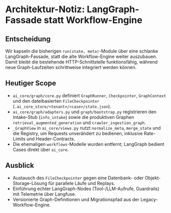 # Architektur-Notiz: LangGraph-Fassade statt Workflow-Engine

## Entscheidung
Wir kapseln die bisherigen `run(state, meta)`-Module über eine schlanke LangGraph-Fassade,
statt die alte Workflow-Engine weiter auszubauen. Damit bleibt die bestehende HTTP-Schnittstelle
funktionsfähig, während neue Graph-Laufzeiten schrittweise integriert werden können.

## Heutiger Scope
- `ai_core/graph/core.py` definiert `GraphRunner`, `Checkpointer`, `GraphContext` und den
dateibasierten `FileCheckpointer` (`.ai_core_store/<tenant>/<case>/state.json`).
- `ai_core/graph/adapters.py` und `graph/bootstrap.py` registrieren den Intake-Stub
  (`info_intake`) sowie die produktiven Graphen `retrieval_augmented_generation` und
  `crawler_ingestion_graph`.
- `_GraphView` in `ai_core/views.py` nutzt `normalize_meta`, `merge_state` und die Registry,
um Requests unverändert zu bedienen, inklusive Rate-Limits und Header-Contracts.
- Die ehemaligen `workflows`-Modelle wurden entfernt; LangGraph bedient Cases direkt über `ai_core`.

## Ausblick
- Austausch des `FileCheckpointer` gegen eine Datenbank- oder Objekt-Storage-Lösung
  für parallele Läufe und Replays.
- Einführung echter LangGraph-Nodes (Tool-/LLM-Aufrufe, Guardrails) mit Telemetrie über Langfuse.
- Versionierte Graph-Definitionen und Migrationspfad aus der Legacy-Workflow-Engine.
